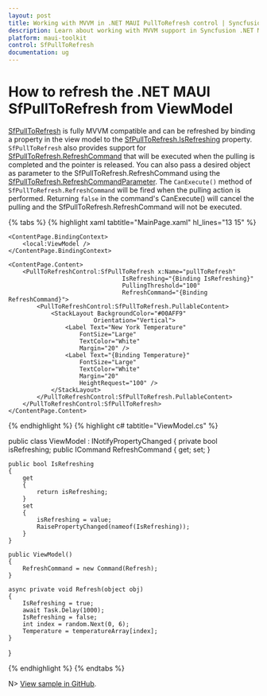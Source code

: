 ```yaml
---
layout: post
title: Working with MVVM in .NET MAUI PullToRefresh control | Syncfusion
description: Learn about working with MVVM support in Syncfusion .NET MAUI PullToRefresh (SfPullToRefresh) control and more.
platform: maui-toolkit
control: SfPullToRefresh 
documentation: ug
---
```


# How to refresh the .NET MAUI SfPullToRefresh from ViewModel

[SfPullToRefresh](https://help.syncfusion.com/cr/maui/Syncfusion.Maui.PullToRefresh.SfPullToRefresh.html) is fully MVVM compatible and can be refreshed by binding a property in the view model to the [SfPullToRefresh.IsRefreshing](https://help.syncfusion.com/cr/maui/Syncfusion.Maui.PullToRefresh.SfPullToRefresh.html#Syncfusion_Maui_PullToRefresh_SfPullToRefresh_IsRefreshing) property.
`SfPullToRefresh` also provides support for [SfPullToRefresh.RefreshCommand](https://help.syncfusion.com/cr/maui/Syncfusion.Maui.PullToRefresh.SfPullToRefresh.html#Syncfusion_Maui_PullToRefresh_SfPullToRefresh_RefreshCommand) that will be executed when the pulling is completed and the pointer is released.  You can also pass a desired object as parameter to the SfPullToRefresh.RefreshCommand using the [SfPullToRefresh.RefreshCommandParameter](https://help.syncfusion.com/cr/maui/Syncfusion.Maui.PullToRefresh.SfPullToRefresh.html#Syncfusion_Maui_PullToRefresh_SfPullToRefresh_RefreshCommandParameter).
The `CanExecute()` method of `SfPullToRefresh.RefreshCommand` will be fired when the pulling action is performed. Returning `false` in the command's CanExecute() will cancel the pulling and the SfPullToRefresh.RefreshCommand will not be executed.

{% tabs %}
{% highlight xaml tabtitle="MainPage.xaml" hl_lines="13 15" %}

<ContentPage xmlns="http://schemas.microsoft.com/dotnet/2021/maui"
            xmlns:x="http://schemas.microsoft.com/winfx/2009/xaml"
            x:Class="RefreshCommand.MainPage"
            xmlns:syncfusion="clr-namespace:Syncfusion.Maui.Toolkit.PullToRefresh;assembly=Syncfusion.Maui.Toolkit"
            xmlns:local="clr-namespace:RefreshCommand">

    <ContentPage.BindingContext>
        <local:ViewModel />
    </ContentPage.BindingContext>

    <ContentPage.Content>
        <PullToRefreshControl:SfPullToRefresh x:Name="pullToRefresh"
                                    IsRefreshing="{Binding IsRefreshing}"
                                    PullingThreshold="100"
                                    RefreshCommand="{Binding RefreshCommand}">
            <PullToRefreshControl:SfPullToRefresh.PullableContent>
                <StackLayout BackgroundColor="#00AFF9"
                            Orientation="Vertical">
                    <Label Text="New York Temperature"
                        FontSize="Large"
                        TextColor="White"
                        Margin="20" />
                    <Label Text="{Binding Temperature}"
                        FontSize="Large"
                        TextColor="White"
                        Margin="20"
                        HeightRequest="100" />
                </StackLayout>
            </PullToRefreshControl:SfPullToRefresh.PullableContent>
        </PullToRefreshControl:SfPullToRefresh>
    </ContentPage.Content>
</ContentPage>

{% endhighlight %}
{% highlight c# tabtitle="ViewModel.cs" %}

public class ViewModel : INotifyPropertyChanged
{
    private bool isRefreshing;
    public ICommand RefreshCommand { get; set; }

    public bool IsRefreshing
    {
        get
        {
            return isRefreshing;
        }
        set
        {
            isRefreshing = value;
            RaisePropertyChanged(nameof(IsRefreshing));
        }
    }

    public ViewModel()
    {
        RefreshCommand = new Command(Refresh);
    }

    async private void Refresh(object obj)
    {
        IsRefreshing = true;
        await Task.Delay(1000);
        IsRefreshing = false;
        int index = random.Next(0, 6);
        Temperature = temperatureArray[index];
    }
}

{% endhighlight %}
{% endtabs %}

N> [View sample in GitHub](https://github.com/SyncfusionExamples/refresh-command-binding-using-mvvm-in-.net-maui-pull-to-refresh).